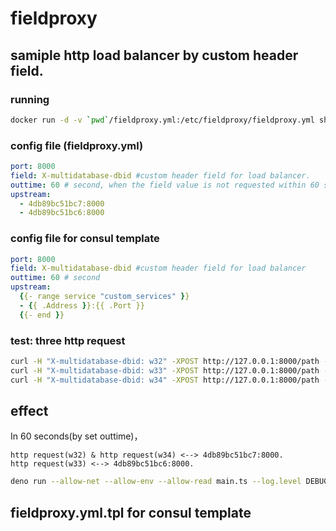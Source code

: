 # fieldproxy

## samiple http load balancer by custom header field.

### running

```sh
docker run -d -v `pwd`/fieldproxy.yml:/etc/fieldproxy/fieldproxy.yml shinhwagk/fieldproxy:latest --log.level=INFO --config.file=/etc/fieldproxy/fieldproxy.yml
```

### config file (fieldproxy.yml)

```yml
port: 8000
field: X-multidatabase-dbid #custom header field for load balancer.
outtime: 60 # second, when the field value is not requested within 60 seconds, the binding with the service is released.
upstream:
  - 4db89bc51bc7:8000
  - 4db89bc51bc6:8000
```

### config file for consul template

```yml
port: 8000
field: X-multidatabase-dbid #custom header field for load balancer
outtime: 60 # second
upstream:
  {{- range service "custom_services" }}
  - {{ .Address }}:{{ .Port }}
  {{- end }}
```

### test: three http request

```sh
curl -H "X-multidatabase-dbid: w32" -XPOST http://127.0.0.1:8000/path -d 'body'
curl -H "X-multidatabase-dbid: w33" -XPOST http://127.0.0.1:8000/path -d 'body'
curl -H "X-multidatabase-dbid: w34" -XPOST http://127.0.0.1:8000/path -d 'body'
```

## effect

In 60 seconds(by set outtime)，

```
http request(w32) & http request(w34) <--> 4db89bc51bc7:8000.
http request(w33) <--> 4db89bc51bc6:8000.
```

```sh
deno run --allow-net --allow-env --allow-read main.ts --log.level DEBUG --config.file fieldproxy.yml
```

## fieldproxy.yml.tpl for consul template
